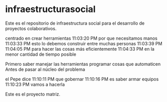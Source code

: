 # infraestructurasocial
Este es el repositorio de infraestructura social para el desarrollo de proyectos colaborativos.


centrado en crear herramientas
11:03:20 PM
por que necesitamos manos
11:03:33 PM
esto lo debemos construir entre muchas personas
11:03:39 PM
11:04:05 PM
para hacer las cosas más eficientemente
11:04:33 PM
en la menor cantidad de tiempo posible


Primero saber manejar las herramientas
programar cosas que automaticen
Antes de pasar al núcleo del problema

el Pepe dice
11:10:11 PM
que gobernar
11:10:16 PM
es saber armar equipos
11:10:23 PM
vamos a hacerla

Este es el proyecto matriz.
